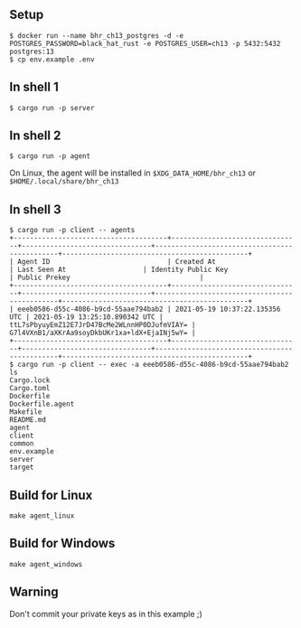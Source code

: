 ## Setup

```shell
$ docker run --name bhr_ch13_postgres -d -e POSTGRES_PASSWORD=black_hat_rust -e POSTGRES_USER=ch13 -p 5432:5432 postgres:13
$ cp env.example .env
```

## In shell 1

```shell
$ cargo run -p server
```

## In shell 2

```shell
$ cargo run -p agent
```

On Linux, the agent will be installed in `$XDG_DATA_HOME/bhr_ch13` or `$HOME/.local/share/bhr_ch13`


## In shell 3

```shell
$ cargo run -p client -- agents
+--------------------------------------+--------------------------------+--------------------------------+----------------------------------------------+----------------------------------------------+
| Agent ID                             | Created At                     | Last Seen At                   | Identity Public Key                          | Public Prekey                                |
+--------------------------------------+--------------------------------+--------------------------------+----------------------------------------------+----------------------------------------------+
| eeeb0586-d55c-4086-b9cd-55aae794bab2 | 2021-05-19 10:37:22.135356 UTC | 2021-05-19 13:25:10.890342 UTC | ttL7sPbyuyEmZ12E7JrD47BcMe2WLnnHP0DJufmVIAY= | G7l4VXnB1/aXKrAa9soyDkbUKr1xa+ldX+EjaINj5wY= |
+--------------------------------------+--------------------------------+--------------------------------+----------------------------------------------+----------------------------------------------+
$ cargo run -p client -- exec -a eeeb0586-d55c-4086-b9cd-55aae794bab2 ls
Cargo.lock
Cargo.toml
Dockerfile
Dockerfile.agent
Makefile
README.md
agent
client
common
env.example
server
target
```

## Build for Linux

```shell
make agent_linux
```

## Build for Windows

```shell
make agent_windows
```

## Warning

Don't commit your private keys as in this example ;)
